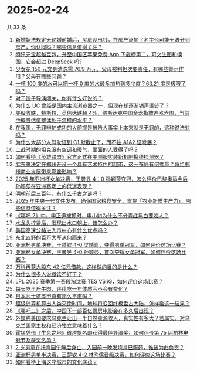 # 2025-02-24

共 33 条

<!-- BEGIN ZHIHUVIDEO -->
<!-- 最后更新时间 Mon Feb 24 2025 05:09:10 GMT+0800 (China Standard Time) -->
1. [新婚姻法规定无论婚前婚后，买房没出钱，在房产证加了名字也可能无法分到房产，你认同吗？哪些信息值得关注？](https://www.zhihu.com/question/11124692490)
1. [腾讯元宝超越豆包，升至中国区苹果免费 App 下载榜第二，可文生图和读图，它会超过 DeepSeek 吗?](https://www.zhihu.com/question/13024400763)
1. [少女花 150 元文身清洗需 76.9 万元，父母被判担次要责任，有哪些警示作用？父母在哪些问题？](https://www.zhihu.com/question/13019865016)
1. [一杯 100 度的水可以把一杯 0 度的水最多加热到多少度？63.21 度是极限了吗？](https://www.zhihu.com/question/12899311380)
1. [对于饺子导演闭关，你有什么好说的？](https://www.zhihu.com/question/12807497119)
1. [为什么 UC 曾经是国内主流浏览器之一，但现在却逐渐销声匿迹了？](https://www.zhihu.com/question/12676681805)
1. [美股收跌，特斯拉、英伟达跌超 4%，纳斯达克中国金龙指数连涨六周，当前中概股估值整体处于怎样的水平？](https://www.zhihu.com/question/12997482050)
1. [在我国，无罪辩护成功的大前提是被告人事实上本来就是无罪的，这种说法对吗？](https://www.zhihu.com/question/9123979924)
1. [为什么大部分人驾驶证到 C1 就截止了，而不往 A1A2 证发展？](https://www.zhihu.com/question/476272224)
1. [二战时期的坦克没有空调和暖气，里面的人受得了吗？](https://www.zhihu.com/question/574049330)
1. [如何看待《英雄联盟》官方正式在美测服实装新机制换线检测器？](https://www.zhihu.com/question/13043897517)
1. [胖东来决定在郑州开设一个具有艺术特色的超市，这一布局有何考量？将给郑州商业发展带来哪些影响？](https://www.zhihu.com/question/13091193541)
1. [2025 年亚洲杯女单决赛，王曼昱 4：0 孙颖莎夺冠，怎么评价巴黎奥运会后孙颖莎在亚洲赛场上的低迷表现？](https://www.zhihu.com/question/13136161817)
1. [明朝前后三百年，有什么千古之谜吗？](https://www.zhihu.com/question/266126544)
1. [2025 年中央一号文件发布，确保国家粮食安全，首提「农业新质生产力」，哪些信息值得关注？](https://www.zhihu.com/question/13125219462)
1. [《哪吒 2》中，申正道被抓时，申小豹为什么不分青红皂白要咬人？](https://www.zhihu.com/question/12825818718)
1. [水龙头拧紧后，发现出水口朝上，该怎么办？](https://www.zhihu.com/question/12753489342)
1. [美国高速公路进入市中心有什么优点吗？](https://www.zhihu.com/question/310850790)
1. [东北四野的百万大军从何而来？](https://www.zhihu.com/question/661280317)
1. [亚洲杯男单决赛，王楚钦 4-0 梁靖崑，夺得男单冠军，如何评价这场比赛？](https://www.zhihu.com/question/13141526163)
1. [亚洲杯女单决赛，王曼昱 4-0 孙颖莎，首次夺得女单冠军，如何评价这场比赛？](https://www.zhihu.com/question/13136538719)
1. [万科再获大股东 42 亿元借款，这样做的目的是什么？](https://www.zhihu.com/question/12991730345)
1. [为什么很多人说餐饮不好干？](https://www.zhihu.com/question/33182857)
1. [LPL 2025 赛季第一赛段淘汰赛 TES VS iG，如何评价这场比赛？](https://www.zhihu.com/question/13125687713)
1. [每天吃半斤牛肉，连续吃一年体质会不会有变化？](https://www.zhihu.com/question/64085283)
1. [日本武士这盔甲真有那么不堪吗？](https://www.zhihu.com/question/449984520)
1. [超级计算机算出人类灭绝时间，地球将变回终极盘古大陆，怎样看这一结果？](https://www.zhihu.com/question/13050981317)
1. [《哪吒二》之后，中国下一部百亿票房电影会在多久后出现？](https://www.zhihu.com/question/12630022106)
1. [外媒称美国要求乌克兰让出一半自然资源收入，真实性有多大？若属实，对乌克兰国家主权和经济独立意味着什么？](https://www.zhihu.com/question/13083797258)
1. [霍猛凭借《生息之地》首次提名即获得最佳导演奖，如何评价第 75 届柏林电影节及获奖名单？](https://www.zhihu.com/question/13067187439)
1. [2 岁男童在托育园午睡后身亡，入园前一晚发烧并已服药，谁该为此负责？](https://www.zhihu.com/question/13011695581)
1. [亚洲杯男单半决赛，王楚钦 4-2 林昀儒晋级决赛，如何评价这场比赛？](https://www.zhihu.com/question/13113014794)
1. [如何看待上海这座城市的文化底蕴？](https://www.zhihu.com/question/622956259)
<!-- END ZHIHUVIDEO -->
